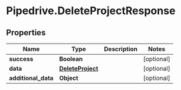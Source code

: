 # Pipedrive.DeleteProjectResponse

## Properties

Name | Type | Description | Notes
------------ | ------------- | ------------- | -------------
**success** | **Boolean** |  | [optional] 
**data** | [**DeleteProject**](DeleteProject.md) |  | [optional] 
**additional_data** | **Object** |  | [optional] 


